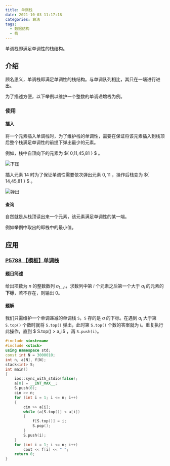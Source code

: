 ```yaml
---
title: 单调栈
date: 2021-10-03 11:17:18
categories: 算法
tags:
  - 数据结构
  - 栈
---
```

单调栈即满足单调性的栈结构。
<!-- more -->
## 介绍

顾名思义，单调栈即满足单调性的栈结构。与单调队列相比，其只在一端进行进出。

为了描述方便，以下举例以维护一个整数的单调递增栈为例。

### 使用

#### 插入

将一个元素插入单调栈时，为了维护栈的单调性，需要在保证将该元素插入到栈顶后整个栈满足单调性的前提下弹出最少的元素。

例如，栈中自顶向下的元素为 $\{ 0,11,45,81 \} $ 。

![下压](https://oi-wiki.org/ds/images/monotonous-stack-before.svg)

插入元素 $14$ 时为了保证单调性需要依次弹出元素 $0,11$ ，操作后栈变为 $\{ 14,45,81 \} $ 。

![弹出](https://oi-wiki.org/ds/images/monotonous-stack-after.svg)

#### 查询

自然就是从栈顶读出来一个元素，该元素满足单调性的某一端。

例如举例中取出的即栈中的最小值。

## 应用

### [P5788 【模板】单调栈](https://www.luogu.com.cn/problem/P5788)

#### 题目简述

给出项数为 $n$ 的整数数列 $a_{1 \dots n}$，求数列中第 $i$ 个元素之后第一个大于 $a_i$ 的元素的**下标**，若不存在，则输出 $0$。

#### 题解

我们只需维护一个单调递减的单调栈 `S`，`S` 存的是 $a$ 的下标。在遇到 $a_i$ 大于第 `S.top()` 个数时就将 `S.top()` 弹出，此时第 `S.top()` 个数的答案就为 $i$。重复执行此操作，直到 $ S.top() > a_i$ ，再 `S.push(i)`。

```cpp
#include <iostream>
#include <stack>
using namespace std;
const int N = 3000010;
int n, a[N], f[N];
stack<int> S;
int main()
{
    ios::sync_with_stdio(false);
    a[0] = __INT_MAX__;
    S.push(0);
    cin >> n;
    for (int i = 1; i <= n; i++)
    {
        cin >> a[i];
        while (a[S.top()] < a[i])
        {
            f[S.top()] = i;
            S.pop();
        }
        S.push(i);
    }
    for (int i = 1; i <= n; i++)
        cout << f[i] << " ";
    return 0;
}
```
